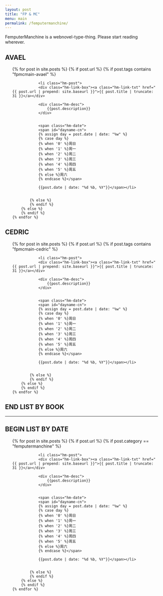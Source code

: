 ```yaml
---
layout: post
title: "FP & MC"
menu: main
permalink: /femputermanchine/ 
---
```


<html>
<head>
<meta charset="utf-8">

</head>

<body>

<p id="hm-intro">FemputerManchine is a webnovel-type-thing. Please start reading wherever.</p>

<h2> AVAEL </h2>

<ul>
	{% for post in site.posts %}
        {% if post.url %}
			{% if post.tags contains "fpmcmain-avael" %}

		        <li class="hm-post">
				<div class="hm-link-box"><a class="hm-link-txt" href="{{ post.url | prepend: site.baseurl }}">{{ post.title | truncate: 31 }}</a></div>

				<div class="hm-desc">
					{{post.description}}
				</div>

		
				<span class="hm-date">
				<span id="dayname-cn">
				{% assign day = post.date | date: "%w" %}
				{% case day %}
				{% when '0' %}周日
				{% when '1' %}周一
				{% when '2' %}周二
				{% when '3' %}周三
				{% when '4' %}周四
				{% when '5' %}周五
				{% else %}周六
				{% endcase %}</span>

				{{post.date | date: "%d %b, %Y"}}</span></li>


			{% else %}	
			{% endif %}
		{% else %}
        {% endif %}
    {% endfor %}
</ul>

<h2> CEDRIC </h2>

<ul>
	{% for post in site.posts %}
        {% if post.url %}
			{% if post.tags contains "fpmcmain-cedric" %}

		        <li class="hm-post">
				<div class="hm-link-box"><a class="hm-link-txt" href="{{ post.url | prepend: site.baseurl }}">{{ post.title | truncate: 31 }}</a></div>

				<div class="hm-desc">
					{{post.description}}
				</div>

		
				<span class="hm-date">
				<span id="dayname-cn">
				{% assign day = post.date | date: "%w" %}
				{% case day %}
				{% when '0' %}周日
				{% when '1' %}周一
				{% when '2' %}周二
				{% when '3' %}周三
				{% when '4' %}周四
				{% when '5' %}周五
				{% else %}周六
				{% endcase %}</span>

				{{post.date | date: "%d %b, %Y"}}</span></li>


			{% else %}	
			{% endif %}
		{% else %}
        {% endif %}
    {% endfor %}
</ul>


<h2> END LIST BY BOOK </h2>

<hr>

<h2> BEGIN LIST BY DATE </h2>


<ul>
	{% for post in site.posts %}
        {% if post.url %}
			{% if post.category == "femputermanchine" %}

		        <li class="hm-post">
				<div class="hm-link-box"><a class="hm-link-txt" href="{{ post.url | prepend: site.baseurl }}">{{ post.title | truncate: 31 }}</a></div>

				<div class="hm-desc">
					{{post.description}}
				</div>

		
				<span class="hm-date">
				<span id="dayname-cn">
				{% assign day = post.date | date: "%w" %}
				{% case day %}
				{% when '0' %}周日
				{% when '1' %}周一
				{% when '2' %}周二
				{% when '3' %}周三
				{% when '4' %}周四
				{% when '5' %}周五
				{% else %}周六
				{% endcase %}</span>

				{{post.date | date: "%d %b, %Y"}}</span></li>


			{% else %}	
			{% endif %}
		{% else %}
        {% endif %}
    {% endfor %}
</ul>






</body>
</html>





